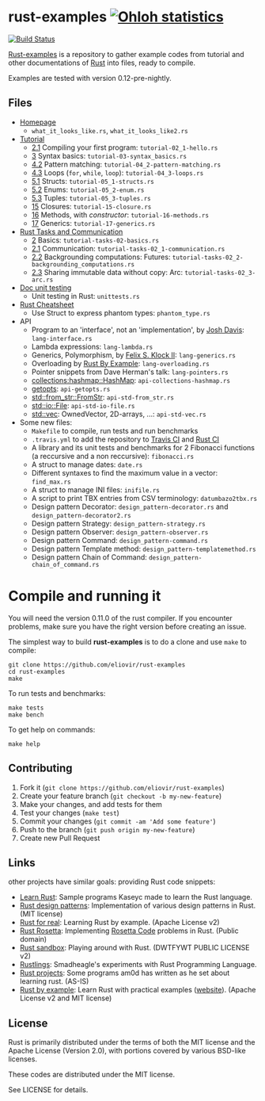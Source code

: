 rust-examples [![Ohloh statistics](http://www.ohloh.net/p/rust-examples/widgets/project_thin_badge.gif)](https://www.ohloh.net/p/rust-examples)
=============

[![Build Status](http://travis-ci.org/eliovir/rust-examples.png?branch=master)](https://travis-ci.org/eliovir/rust-examples)

[Rust-examples](https://github.com/eliovir/rust-examples) is a repository to
gather example codes from tutorial and other documentations of
[Rust](http://www.rust-lang.org/) into files, ready to compile.

Examples are tested with version 0.12-pre-nightly.

## Files

* [Homepage](http://www.rust-lang.org/)
    * `what_it_looks_like.rs`, `what_it_looks_like2.rs`
* [Tutorial]
    * [2.1](http://doc.rust-lang.org/tutorial.html#compiling-your-first-program) Compiling your first program: `tutorial-02_1-hello.rs`
    * [3](http://doc.rust-lang.org/tutorial.html#syntax-basics) Syntax basics: `tutorial-03-syntax_basics.rs`
    * [4.2](http://doc.rust-lang.org/tutorial.html#pattern-matching) Pattern matching: `tutorial-04_2-pattern-matching.rs`
    * [4.3](http://doc.rust-lang.org/tutorial.html#loops) Loops (`for`, `while`, `loop`): `tutorial-04_3-loops.rs`
    * [5.1](http://doc.rust-lang.org/tutorial.html#structs) Structs: `tutorial-05_1-structs.rs`
    * [5.2](http://doc.rust-lang.org/tutorial.html#enums) Enums: `tutorial-05_2-enum.rs`
    * [5.3](http://doc.rust-lang.org/tutorial.html#tuples) Tuples: `tutorial-05_3-tuples.rs`
    * [15](http://doc.rust-lang.org/tutorial.html#closures) Closures: `tutorial-15-closure.rs`
    * [16](http://doc.rust-lang.org/tutorial.html#methods) Methods, with *constructor*: `tutorial-16-methods.rs`
    * [17](http://doc.rust-lang.org/tutorial.html#generics) Generics: `tutorial-17-generics.rs`
* [Rust Tasks and Communication]
    * [2](http://doc.rust-lang.org/guide-tasks.html#basics) Basics: `tutorial-tasks-02-basics.rs`
    * [2.1](http://doc.rust-lang.org/guide-tasks.html#communication) Communication: `tutorial-tasks-02_1-communication.rs`
    * [2.2](http://doc.rust-lang.org/guide-tasks.html#backgrounding-computations:-futures) Backgrounding computations: Futures: `tutorial-tasks-02_2-backgrounding_computations.rs`
    * [2.3](http://doc.rust-lang.org/guide-tasks.html#sharing-immutable-data-without-copy:-arc) Sharing immutable data without copy: Arc: `tutorial-tasks-02_3-arc.rs`
* [Doc unit testing]
    * Unit testing in Rust: `unittests.rs`
* [Rust Cheatsheet]
    * Use Struct to express phantom types: `phantom_type.rs`
* API
    * Program to an 'interface', not an 'implementation', by [Josh Davis](http://joshldavis.com/2013/07/01/program-to-an-interface-fool/): `lang-interface.rs`
    * Lambda expressions: `lang-lambda.rs`
    * Generics, Polymorphism, by [Felix S. Klock II](https://github.com/Rust-Meetup-Paris/Talks/tree/master/introduction_to_rust): `lang-generics.rs`
    * Overloading by [Rust By Example](http://rustbyexample.com/ops.html): `lang-overloading.rs`
    * Pointer snippets from Dave Herman's talk: `lang-pointers.rs`
    * [collections:hashmap::HashMap](http://doc.rust-lang.org/collections/hashmap/struct.HashMap.html): `api-collections-hashmap.rs`
    * [getopts](http://doc.rust-lang.org/getopts/index.html): `api-getopts.rs`
    * [std::from_str::FromStr](http://doc.rust-lang.org/std/from_str/trait.FromStr.html): `api-std-from_str.rs`
    * [std::io::File](http://doc.rust-lang.org/std/io/index.html): `api-std-io-file.rs`
    * [std::vec](http://doc.rust-lang.org/std/vec/index.html): OwnedVector, 2D-arrays, ...: `api-std-vec.rs`
* Some new files:
    * `Makefile` to compile, run tests and run benchmarks
    * `.travis.yml` to add the repository to [Travis CI](https://travis-ci.org/eliovir/rust-examples) and [Rust CI](http://www.rust-ci.org/p/90/)
    * A library and its unit tests and benchmarks for 2 Fibonacci functions (a reccursive and a non reccursive): `fibonacci.rs`
    * A struct to manage dates: `date.rs`
    * Different syntaxes to find the maximum value in a vector: `find_max.rs`
    * A struct to manage INI files: `inifile.rs`
    * A script to print TBX entries from CSV terminology: `datumbazo2tbx.rs`
    * Design pattern Decorator: `design_pattern-decorator.rs` and `design_pattern-decorator2.rs`
    * Design pattern Strategy: `design_pattern-strategy.rs`
    * Design pattern Observer: `design_pattern-observer.rs`
    * Design pattern Command: `design_pattern-command.rs`
    * Design pattern Template method: `design_pattern-templatemethod.rs`
    * Design pattern Chain of Command: `design_pattern-chain_of_command.rs`

[Tutorial]: http://doc.rust-lang.org/tutorial.html
[The Rust Reference Manual]: http://doc.rust-lang.org/rust.html
[Rust Tasks and Communication]: http://doc.rust-lang.org/guide-tasks.html
[Doc unit testing]: http://doc.rust-lang.org/guide-testing.html
[Rust Cheatsheet]: http://doc.rust-lang.org/complement-cheatsheet.html#how-do-i-express-phantom-types?


# Compile and running it

You will need the version 0.11.0 of the rust compiler.
If you encounter problems, make sure you have the right version before creating an issue.

The simplest way to build **rust-examples** is to do a clone and use ``make`` to compile:


    git clone https://github.com/eliovir/rust-examples
    cd rust-examples
    make

To run tests and benchmarks:

    make tests
    make bench

To get help on commands:

    make help

## Contributing

1. Fork it (`git clone https://github.com/eliovir/rust-examples`)
2. Create your feature branch (`git checkout -b my-new-feature`)
3. Make your changes, and add tests for them
4. Test your changes (`make test`)
5. Commit your changes (`git commit -am 'Add some feature'`)
6. Push to the branch (`git push origin my-new-feature`)
7. Create new Pull Request

## Links

other projects have similar goals: providing Rust code snippets:

- [Learn Rust](https://github.com/kaseyc/Learn-Rust): Sample programs Kaseyc made to learn the Rust language.
- [Rust design patterns](https://github.com/jdavis/rust-design-patterns): Implementation of various design patterns in Rust. (MIT license)
- [Rust for real](https://github.com/FlaPer87/rust-for-real): Learning Rust by example. (Apache License v2)
- [Rust Rosetta](https://github.com/Hoverbear/rust-rosetta): Implementing [Rosetta Code](http://rosettacode.org/) problems in Rust. (Public domain)
- [Rust sandbox](https://github.com/rntz/rust-sandbox): Playing around with Rust. (DWTFYWT PUBLIC LICENSE v2)
- [Rustlings](https://github.com/smadhueagle/rustlings): Smadheagle's experiments with Rust Programming Language.
- [Rust projects](https://github.com/am0d/rust-projects): Some programs am0d has written as he set about learning rust. (AS-IS)
- [Rust by example](https://github.com/japaric/rust-by-example): Learn Rust with practical examples ([website](http://rustbyexample.com/)). (Apache License v2 and MIT license)

## License

Rust is primarily distributed under the terms of both the MIT license
and the Apache License (Version 2.0), with portions covered by various
BSD-like licenses.

These codes are distributed under the MIT license.

See LICENSE for details.
